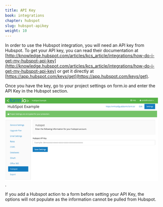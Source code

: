```yaml
---
title: API Key
book: integrations
chapter: hubspot
slug: hubspot-apikey
weight: 10
---
```

In order to use the Hubspot integration, you will need an API key from Hubspot. To get your API key, you can read their documentation at [http://knowledge.hubspot.com/articles/kcs_article/integrations/how-do-i-get-my-hubspot-api-key](http://knowledge.hubspot.com/articles/kcs_article/integrations/how-do-i-get-my-hubspot-api-key) or get it directly at [https://app.hubspot.com/keys/get](https://app.hubspot.com/keys/get).

Once you have the key, go to your project settings on form.io and enter the API Key in the Hubspot section.

![](/assets/img/hubspot/hubspot-apikey.png).

If you add a Hubspot action to a form before setting your API Key, the options will not populate as the information cannot be pulled from Hubspot.